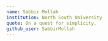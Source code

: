 ```yaml
---
name: Sabbir Mollah
institution: North South University
quote: On a quest for simplicity.
github_user: SabbirMollah
---
```

